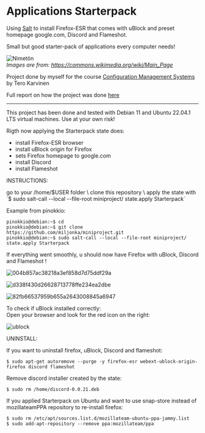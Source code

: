# Applications Starterpack

Using [Salt](https://saltproject.io/) to install Firefox-ESR that comes with uBlock and preset homepage google.com, Discord and Flameshot.

Small but good starter-pack of applications every computer needs!

 ![Nimetön](https://user-images.githubusercontent.com/112076418/207203587-2365f051-8647-4f72-a8d4-5b25a3cb9a9b.png) \
_Images are from: https://commons.wikimedia.org/wiki/Main_Page_ 



Project done by myself for the course  [Configuration Management Systems](https://terokarvinen.com/2022/palvelinten-hallinta-2022p2/?from=MoodleNews) by Tero Karvinen

Full report on how the project was done [here](https://github.com/miljonka/Palvelinten-hallinta/wiki/h7_Oma-projekti)

***
This project has been done and tested with Debian 11 and Ubuntu 22.04.1 LTS virtual machines. Use at your own risk!

Rigth now applying the Starterpack state does: 

- install Firefox-ESR browser
- install uBlock origin for Firefox
- sets Firefox homepage to google.com
- install Discord
- install Flameshot


INSTRUCTIONS: 

go to your /home/$USER folder \
clone this repository \
apply the state with `$ sudo salt-call --local --file-root miniproject/ state.apply Starterpack`

Example from pinokkio:
```
pinokkio@debian:~$ cd
pinokkio@debian:~$ git clone https://github.com/miljonka/miniproject.git
pinokkio@debian:~$ sudo salt-call --local --file-root miniproject/ state.apply Starterpack
```

If everything went smoothly, u should now have Firefox with uBlock, Discord and Flameshot ! 


![004b857ac38218a3ef858d7d75ddf29a](https://user-images.githubusercontent.com/112076418/207205179-05c242c9-dc87-435e-acae-27b45aae0ab9.png)


![d338f430d26628713778ffe234ea2dbe](https://user-images.githubusercontent.com/112076418/207205186-e6284296-0829-4f44-a408-b50517ca0a75.png)


![82fb66537959b655a2643008845a6947](https://user-images.githubusercontent.com/112076418/207205194-90fc72de-87ea-487e-b041-1b496f4721af.png)


To check if uBlock installed correctly: \
Open your browser and look for the red icon on the right:

![ublock](https://user-images.githubusercontent.com/112076418/206705541-f8a72d12-9690-48ee-aa1f-29aefc636962.png)


UNINSTALL:

If you want to uninstall firefox, uBlock, Discord and flameshot:
```
$ sudo apt-get autoremove --purge -y firefox-esr webext-ublock-origin-firefox discord flameshot
```

Remove discord installer created by the state:
```
$ sudo rm /home/discord-0.0.21.deb
```
If you applied Starterpack on Ubuntu and want to use snap-store instead of mozillateamPPA repository to re-install firefox:
```
$ sudo rm /etc/apt/sources.list.d/mozillateam-ubuntu-ppa-jammy.list 
$ sudo add-apt-repository --remove ppa:mozillateam/ppa
```
